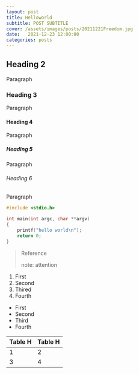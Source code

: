 ```yaml
---
layout: post
title: Helloworld
subtitle: POST SUBTITLE
cover: /assets/images/posts/20211221Freedom.jpg
date:   2021-12-23 12:00:00
categories: posts
---
```


## Heading 2

Paragraph

### Heading 3

Paragraph

#### Heading 4

Paragraph

##### Heading 5

Paragraph

###### Heading 6

Paragraph

```c
#include <stdio.h>

int main(int argc, char **argv)
{
    printf("hello world\n");
    return 0;
}
```

> Reference
>
> note: attention

1. First
2. Second
3. Thired
4. Fourth

- First
- Second
- Third
- Fourth

| Table H | Table H |
| ------- | ------- |
| 1       | 2       |
| 3       | 4       |
